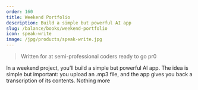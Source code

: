```yaml
---
order: 160
title: Weekend Portfolio
description: Build a simple but powerful AI app
slug: /balance/books/weekend-portfolio
icon: speak-write
image: /jpg/products/speak-write.jpg
---
```

> Written for at semi-professional coders ready to go pr0

In a weekend project, you’ll build a simple but powerful AI app. The idea is simple but important: you upload an .mp3 file, and the app gives you back a transcription of its contents. Nothing more
